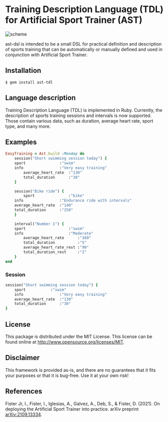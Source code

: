 # Training Description Language (TDL) for Artificial Sport Trainer (AST)
![scheme](https://user-images.githubusercontent.com/73126820/175337865-77344476-b7c8-45d4-bda2-0aca82aebefd.png)

ast-dsl is intended to be a small DSL for practical definition and description of sports training that can be automatically or manually defined and used in conjunction with Artificial Sport Trainer.

## Installation
    $ gem install ast-tdl

## Language description
Training Description Language (TDL) is implemented in Ruby. Currently, the description of sports training sessions and intervals is now supported. Those contain various data, such as duration, average heart rate, sport type, and many more.

## Examples
```ruby
EasyTraining = Ast.build :Monday do
    session("Short swimming session today") {
	sport               :"swim"
	info                :"Very easy training"
        average_heart_rate  :"130"
        total_duration      :"30"
    }

    session("Bike ride") {
        sport               :"bike"
	info                :"Endurance ride with intervals"
	average_heart_rate  :"140"
	total_duration      :"250"
    }

    interval("Number 1") {
	sport                   :"swim"
	info                    :"Moderate"
        average_heart_rate      :"160"
        total_duration          :"5"
        average_heart_rate_rest :"90"
        total_duration_rest     :"2"
    }
end
```

### Session
```ruby
session("Short swimming session today") {
    sport 	        :"swim"
    info                :"Very easy training"
    average_heart_rate  :"130"
    total_duration      :"30"
}
```

## License
This package is distributed under the MIT License. This license can be found online at <http://www.opensource.org/licenses/MIT>.

## Disclaimer
This framework is provided as-is, and there are no guarantees that it fits your purposes or that it is bug-free. Use it at your own risk!

## References

Fister Jr, I., Fister, I., Iglesias, A., Galvez, A., Deb, S., & Fister, D. (2021). On deploying the Artificial Sport Trainer into practice. arXiv preprint [arXiv:2109.13334](https://arxiv.org/abs/2109.13334).
